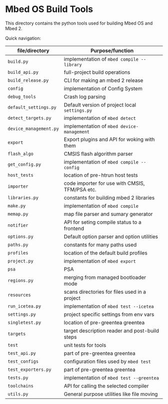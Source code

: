 # Mbed OS Build Tools

This directory contains the python tools used for building Mbed OS and
Mbed 2. 

Quick navigation:

| file/directory        | Purpose/function                               |
|-----------------------|------------------------------------------------|
| `build.py`            | implementation of `mbed compile --library`     |
| `build_api.py`        | full-project build operations                  |
| `build_release.py`    | CLI for making an mbed 2 release               |
| `config`              | implementation of Config System                |
| `debug_tools`         | Crash log parsing                              |
| `default_settings.py` | Default version of project local `settings.py` |
| `detect_targets.py`   | implementation of `mbed detect`                |
| `device_management.py`| implementation of `mbed device-management`     |
| `export`              | Export plugins and API for woking with them    | 
| `flash_algo`          | CMSIS flash algorithm parser                   |
| `get_config.py`       | implementation of `mbed compile --config`      |
| `host_tests`          | location of pre-htrun host tests               |
| `importer`            | code importer for use with CMSIS, TFM/PSA etc. |
| `libraries.py`        | constants for building mbed 2 libraries        |
| `make.py`             | implementation of `mbed compile`               |
| `memap.py`            | map file parser and sumary generator           |
| `notifier`            | API for seting compile status to a frontend    |
| `options.py`          | Default option parser and option utilities     |
| `paths.py`            | constants for many paths used                  |
| `profiles`            | location of the default build profiles         |
| `project.py`          | implementation of `mbed export`                |
| `psa`                 | PSA                                            |
| `regions.py`          | merging from managed bootloader mode           |
| `resources`           | scans directories for files used in a project  |
| `run_icetea.py`       | implementation of `mbed test --icetea`         |
| `settings.py`         | project specific settings from env vars        |
| `singletest.py`       | location of pre-greentea greentea              |
| `targets`             | target description reader and post-build steps |
| `test`                | unit tests for tools                           |
| `test_api.py`         | part of pre-greentea greentea                  |
| `test_configs`        | configuration files used by `mbed test`        |
| `test_exporters.py`   | part of pre-greentea greentea                  |
| `tests.py`            | implementation of `mbed test --greentea`       |
| `toolchains`          | API for calling the selected compiler          |
| `utils.py`            | General purpose utilities like file moving     |

